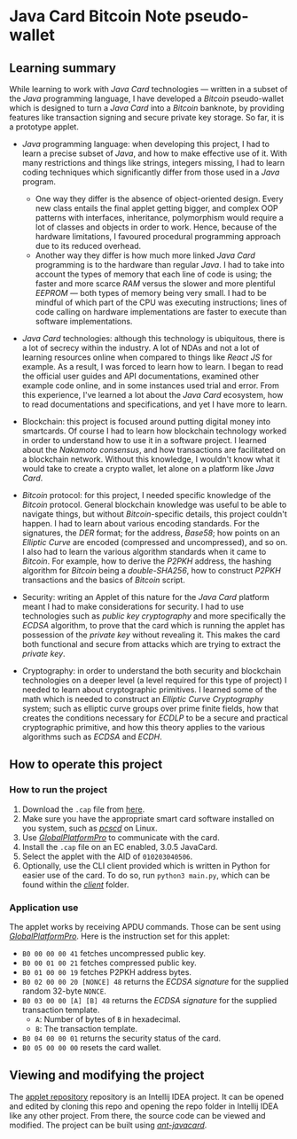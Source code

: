 # Java Card Bitcoin Note pseudo-wallet

## Learning summary

While learning to work with *Java Card* technologies — written in a subset of the *Java* programming language, I have developed a *Bitcoin* pseudo-wallet which is designed to turn a *Java Card* into a *Bitcoin* banknote, by providing features like transaction signing and secure private key storage. So far, it is a prototype applet.

* *Java* programming language: when developing this project, I had to learn a precise subset of *Java*, and how to make effective use of it. With many restrictions and things like strings, integers missing, I had to learn coding techniques which significantly differ from those used in a *Java* program.
	- One way they differ is the absence of object-oriented design. Every new class entails the final applet getting bigger, and complex OOP patterns with interfaces, inheritance, polymorphism would require a lot of classes and objects in order to work. Hence, because of the hardware limitations, I favoured procedural programming approach due to its reduced overhead.
	- Another way they differ is how much more linked *Java Card* programming is to the hardware than regular *Java*. I had to take into account the types of memory that each line of code is using; the faster and more scarce *RAM* versus the slower and more plentiful *EEPROM* — both types of memory being very small. I had to be mindful of which part of the CPU was executing instructions; lines of code calling on hardware implementations are faster to execute than software implementations.

* *Java Card* technologies: although this technology is ubiquitous, there is a lot of secrecy within the industry.  A lot of NDAs and not a lot of learning resources online when compared to things like *React JS* for example. As a result, I was forced to learn how to learn. I began to read the official user guides and API documentations, examined other example code online, and in some instances used trial and error. From this experience, I've learned a lot about the *Java Card* ecosystem, how to read documentations and specifications, and yet I have more to learn.

* Blockchain: this project is focused around putting digital money into smartcards. Of course I had to learn how blockchain technology worked in order to understand how to use it in a software project. I learned about the *Nakamoto consensus*, and how transactions are facilitated on a blockchain network. Without this knowledge, I wouldn't know what it would take to create a crypto wallet, let alone on a platform like *Java Card*.

* *Bitcoin* protocol: for this project, I needed specific knowledge of the *Bitcoin* protocol. General blockchain knowledge was useful to be able to navigate things, but without *Bitcoin*-specific details, this project couldn't happen. I had to learn about various encoding standards. For the signatures, the *DER* format; for the address, *Base58*; how points on an *Elliptic Curve* are encoded (compressed and uncompressed), and so on. I also had to learn the various algorithm standards when it came to *Bitcoin*. For example, how to derive the *P2PKH* address, the hashing algorithm for *Bitcoin* being a *double-SHA256*, how to construct *P2PKH* transactions and the basics of *Bitcoin* script.
 
 * Security: writing an Applet of this nature for the *Java Card* platform meant I had to make considerations for security. I had to use technologies such as *public key cryptography* and more specifically the *ECDSA* algorithm, to prove that the card which is running the applet has possession of the *private key* without revealing it. This makes the card both functional and secure from attacks which are trying to extract the *private key*.

* Cryptography: in order to understand the both security and blockchain technologies on a deeper level (a level required for this type of project) I needed to learn about cryptographic primitives. I learned some of the math which is needed to construct an *Elliptic Curve Cryptography* system; such as elliptic curve groups over prime finite fields, how that creates the conditions necessary for *ECDLP* to be a secure and practical cryptographic primitive, and how this theory  applies to the various algorithms such as *ECDSA* and *ECDH*.

## How to operate this project

### How to run the project

1. Download the `.cap` file from [here](https://github.com/AndreiCravtov/java-card-note-wallet/releases/tag/Applet).
2. Make sure you have the appropriate smart card software installed on you system, such as [*pcscd*](https://linux.die.net/man/8/pcscd) on Linux.
3. Use [*GlobalPlatformPro*](https://github.com/martinpaljak/GlobalPlatformPro) to communicate with the card.
4. Install the `.cap` file on an EC enabled, 3.0.5 JavaCard.
5. Select the applet with the AID of `010203040506`.
6. Optionally, use the CLI client provided which is written in Python for easier use of the card. To do so, run `python3 main.py`, which can be found within the [*client*](https://github.com/AndreiCravtov/java-card-note-wallet/tree/main/client) folder.

### Application use

The applet works by receiving APDU commands. Those can be sent using [*GlobalPlatformPro*](https://github.com/martinpaljak/GlobalPlatformPro). Here is the instruction set for this applet:
* `B0 00 00 00 41` fetches uncompressed public key.
* `B0 00 01 00 21` fetches compressed public key.
* `B0 01 00 00 19` fetches P2PKH address bytes.
* `B0 02 00 00 20 [NONCE] 48` returns the *ECDSA signature* for the supplied random 32-byte `NONCE`.
* `B0 03 00 00 [A] [B] 48` returns the *ECDSA signature* for the supplied transaction template.
	- `A`: Number of bytes of `B` in hexadecimal.
	- `B`: The transaction template.
* `B0 04 00 00 01` returns the security status of the card.
* `B0 05 00 00 00` resets the card wallet.

## Viewing and  modifying  the project

The [applet repository](https://github.com/AndreiCravtov/java-card-note-wallet-private) repository is an Intellij IDEA project. It can be opened and edited by cloning this repo and opening the repo folder in Intellij IDEA like any other project. From there, the source code can be viewed and modified. The project can be built using [*ant-javacard*](https://github.com/martinpaljak/ant-javacard).
